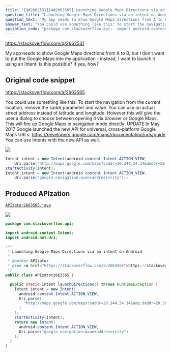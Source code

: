 ```yaml
---
title: "[Q#2662531][A#2663565] Launching Google Maps Directions via an intent on Android"
question_title: "Launching Google Maps Directions via an intent on Android"
question_text: "My app needs to show Google Maps directions from A to B, but I don't want to put the Google Maps into my application - instead, I want to launch it using an Intent. Is this possible? If yes, how?"
answer_text: "You could use something like this: To start the navigation from the current location, remove the saddr parameter and value. You can use an actual street address instead of latitude and longitude. However this will give the user a dialog to choose between opening it via browser or Google Maps. This will fire up Google Maps in navigation mode directly: UPDATE In May 2017 Google launched the new API for universal, cross-platform Google Maps URLs: https://developers.google.com/maps/documentation/urls/guide You can use Intents with the new API as well."
apization_code: "package com.stackoverflow.api;  import android.content.Intent; import android.net.Uri;  /**  * Launching Google Maps Directions via an intent on Android  *  * @author APIzator  * @see <a href=\"https://stackoverflow.com/a/2663565\">https://stackoverflow.com/a/2663565</a>  */ public class APIzator2663565 {    public static Intent launchDirections() throws RuntimeException {     Intent intent = new Intent(       android.content.Intent.ACTION_VIEW,       Uri.parse(         \"http://maps.google.com/maps?saddr=20.344,34.34&amp;daddr=20.5666,45.345\"       )     );     startActivity(intent);     return new Intent(       android.content.Intent.ACTION_VIEW,       Uri.parse(\"google.navigation:q=an+address+city\")     );   } }"
---
```


https://stackoverflow.com/q/2662531

My app needs to show Google Maps directions from A to B, but I don&#x27;t want to put the Google Maps into my application - instead, I want to launch it using an Intent. Is this possible? If yes, how?



## Original code snippet

https://stackoverflow.com/a/2663565

You could use something like this:
To start the navigation from the current location, remove the saddr parameter and value.
You can use an actual street address instead of latitude and longitude. However this will give the user a dialog to choose between opening it via browser or Google Maps.
This will fire up Google Maps in navigation mode directly:
UPDATE
In May 2017 Google launched the new API for universal, cross-platform Google Maps URLs:
https://developers.google.com/maps/documentation/urls/guide
You can use Intents with the new API as well.

<div class="code-logo"><img src="/stackoverflow.png" /></div>

```java
Intent intent = new Intent(android.content.Intent.ACTION_VIEW, 
    Uri.parse("http://maps.google.com/maps?saddr=20.344,34.34&daddr=20.5666,45.345"));
startActivity(intent);
Intent intent = new Intent(android.content.Intent.ACTION_VIEW,
    Uri.parse("google.navigation:q=an+address+city"));
```

## Produced APIzation

[`APIzator2663565.java`](https://github.com/pasqualesalza/apization-temp-data/raw/master/search/APIzator2663565.java)

<div class="code-logo"><img src="/apizator.png" /></div>

```java
package com.stackoverflow.api;

import android.content.Intent;
import android.net.Uri;

/**
 * Launching Google Maps Directions via an intent on Android
 *
 * @author APIzator
 * @see <a href="https://stackoverflow.com/a/2663565">https://stackoverflow.com/a/2663565</a>
 */
public class APIzator2663565 {

  public static Intent launchDirections() throws RuntimeException {
    Intent intent = new Intent(
      android.content.Intent.ACTION_VIEW,
      Uri.parse(
        "http://maps.google.com/maps?saddr=20.344,34.34&amp;daddr=20.5666,45.345"
      )
    );
    startActivity(intent);
    return new Intent(
      android.content.Intent.ACTION_VIEW,
      Uri.parse("google.navigation:q=an+address+city")
    );
  }
}

```